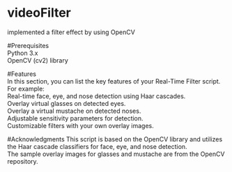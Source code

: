# videoFilter
implemented a filter effect by using OpenCV  
  
#Prerequisites  
Python 3.x  
OpenCV (cv2) library  
  
#Features  
In this section, you can list the key features of your Real-Time Filter script. For example:  
Real-time face, eye, and nose detection using Haar cascades.  
Overlay virtual glasses on detected eyes.  
Overlay a virtual mustache on detected noses.  
Adjustable sensitivity parameters for detection.  
Customizable filters with your own overlay images.  
  
#Acknowledgments
This script is based on the OpenCV library and utilizes the Haar cascade classifiers for face, eye, and nose detection.  
The sample overlay images for glasses and mustache are from the OpenCV repository.  
